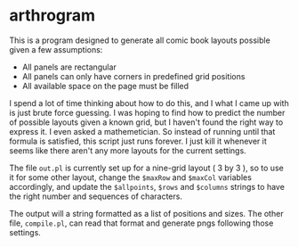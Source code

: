 # arthrogram

This is a program designed to generate all comic book layouts possible given a few assumptions:

- All panels are rectangular
- All panels can only have corners in predefined grid positions
- All available space on the page must be filled

I spend a lot of time thinking about how to do this, and I what I came up with is just brute force guessing. I was hoping to find how to predict the number of possible layouts given a known grid, but I haven't found the right way to express it. I even asked a mathemetician. So instead of running until that formula is satisfied, this script just runs forever. I just kill it whenever it seems like there aren't any more layouts for the current settings.

The file `out.pl` is currently set up for a nine-grid layout ( 3 by 3 ), so to use it for some other layout, change the  `$maxRow` and `$maxCol` variables accordingly, and update the `$allpoints`, `$rows` and `$columns` strings to have the right number and sequences of characters.

The output will a string formatted as a list of positions and sizes. The other file, `compile.pl`, can read that format and generate pngs following those settings.